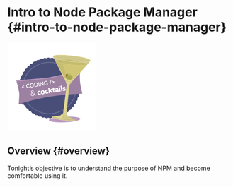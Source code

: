 # Intro to Node Package Manager {#intro-to-node-package-manager}

![codingcocktailsbadge-200.png](/assets/codingcocktailsbadge-200.png)
## Overview {#overview}

Tonight’s objective is to understand the purpose of NPM and become comfortable using it.

